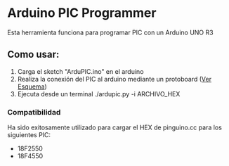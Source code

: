 # Arduino PIC Programmer
Esta herramienta funciona para programar PIC con un Arduino UNO R3

## Como usar:
1. Carga el sketch "ArduPIC.ino" en el arduino
2. Realiza la conexión del PIC al arduino mediante un protoboard ([Ver Esquema](docs/esquema.md))
3. Ejecuta desde un terminal
     ./ardupic.py -i ARCHIVO_HEX

### Compatibilidad
Ha sido exitosamente utilizado para cargar el HEX de pinguino.cc para los siguientes PIC:

- 18F2550
- 18F4550

